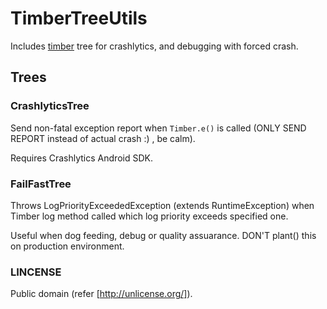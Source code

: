 TimberTreeUtils
===============

Includes [timber](https://github.com/JakeWharton/timber) tree for crashlytics, and debugging with forced crash.

## Trees

### CrashlyticsTree

Send non-fatal exception report when `Timber.e()` is called (ONLY SEND REPORT instead of actual crash :) , be calm).

Requires Crashlytics Android SDK.

### FailFastTree

Throws LogPriorityExceededException (extends RuntimeException) when Timber log method called which log priority exceeds specified one.

Useful when dog feeding, debug or quality assuarance. DON'T plant() this on production environment.

### LINCENSE

Public domain (refer [http://unlicense.org/]).
